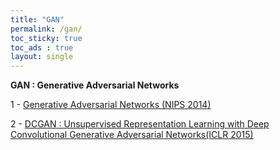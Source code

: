 ```yaml
---
title: "GAN"
permalink: /gan/
toc_sticky: true
toc_ads : true
layout: single
---
```

  


**GAN : Generative Adversarial Networks**

1 - [Generative Adversarial Networks (NIPS 2014)](https://happy-jihye.github.io/gan/gan-1/)

2 - [DCGAN : Unsupervised Representation Learning with Deep Convolutional Generative Adversarial Networks(ICLR 2015)](https://happy-jihye.github.io/gan/gan-2/)



